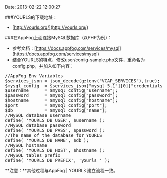 Date: 2013-02-22 12:00:27

###YOURLS的下载地址：
* [http://yourls.org/](http://yourls.org/)

###在AppFog上面连接MySQL数据库（以PHP为例）：
* 参考文档：[https://docs.appfog.com/services/mysql](https://docs.appfog.com/services/mysql)
* 结合YOURLS的特点，修改user/config-sample.php文件，重命名为config.php，并加入如下内容：
<pre>
//AppFog Env Variables
$services_json = json_decode(getenv("VCAP_SERVICES"),true);
$mysql_config  = $services_json["mysql-5.1"][0]["credentials"];
$username      = $mysql_config["username"];
$password      = $mysql_config["password"];
$hostname      = $mysql_config["hostname"];
$port          = $mysql_config["port"];
$db            = $mysql_config["name"];  
//MySQL database username
define( 'YOURLS_DB_USER', $username );
//MySQL database password
define( 'YOURLS_DB_PASS', $password );
//The name of the database for YOURLS
define( 'YOURLS_DB_NAME', $db );
//MySQL hostname
define( 'YOURLS_DB_HOST', $hostname );
//MySQL tables prefix
define( 'YOURLS_DB_PREFIX', 'yourls_' );
</pre>

**注意：**其他过程与AppFog | YOURLS 建立流程一致。